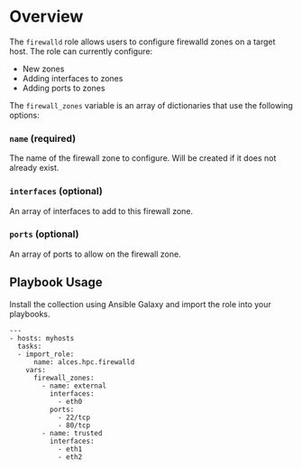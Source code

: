 # Overview
The `firewalld`  role allows users to configure firewalld zones on a target host. The role can currently configure:

- New zones
- Adding interfaces to zones
- Adding ports to zones


The `firewall_zones` variable is an array of dictionaries that use the following options:

### `name` (required)
The name of the firewall zone to configure. Will be created if it does not already exist.

### `interfaces` (optional)
An array of interfaces to add to this firewall zone.

### `ports` (optional)
An array of ports to allow on the firewall zone.

## Playbook Usage
Install the collection using Ansible Galaxy and import the role into your playbooks.
```
---
- hosts: myhosts
  tasks:
  - import_role:
      name: alces.hpc.firewalld
    vars:
      firewall_zones:
        - name: external
          interfaces:
            - eth0
          ports:
            - 22/tcp
            - 80/tcp
        - name: trusted
          interfaces:
            - eth1
            - eth2
```
